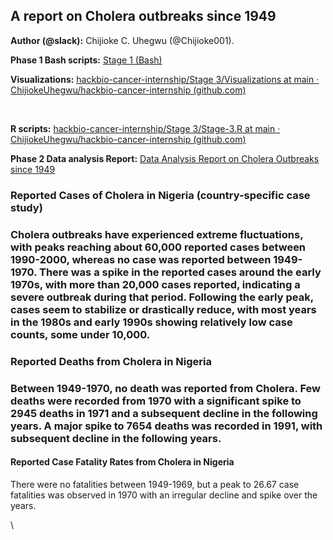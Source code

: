 <!--StartFragment-->


## **A report on Cholera outbreaks since 1949**

**Author (@slack):** Chijioke C. Uhegwu (@Chijioke001).

**Phase 1 Bash scripts:** [Stage 1 (Bash)](https://docs.google.com/document/d/14wLbPRDVeYtRbQTrxYYceNJ44gcBTWYYooUWrN5mo8Q/edit?usp=sharing)

**Visualizations:** [hackbio-cancer-internship/Stage 3/Visualizations at main · ChijiokeUhegwu/hackbio-cancer-internship (github.com)](https://github.com/ChijiokeUhegwu/hackbio-cancer-internship/tree/main/Stage%203/Visualizations)

 

**R scripts:** [hackbio-cancer-internship/Stage 3/Stage-3.R at main · ChijiokeUhegwu/hackbio-cancer-internship (github.com)](https://github.com/ChijiokeUhegwu/hackbio-cancer-internship/blob/main/Stage%203/Stage-3.R)

**Phase 2 Data analysis Report:** [Data Analysis Report on Cholera Outbreaks since 1949](https://docs.google.com/document/d/1yHMldkxUMRc1UGXkOjrBMyIsQuzj7cUV8s4JtHbj-1w/edit?usp=sharing)


### **Reported Cases of Cholera in Nigeria (country-specific case study)**

### Cholera outbreaks have experienced extreme fluctuations, with peaks reaching about 60,000 reported cases between 1990-2000, whereas no case was reported between 1949-1970. There was a spike in the reported cases around the early 1970s, with more than 20,000 cases reported, indicating a severe outbreak during that period. Following the early peak, cases seem to stabilize or drastically reduce, with most years in the 1980s and early 1990s showing relatively low case counts, some under 10,000.

### **Reported Deaths from Cholera in Nigeria**

### Between 1949-1970, no death was reported from Cholera. Few deaths were recorded from 1970 with a significant spike to 2945 deaths in 1971 and a subsequent decline in the following years. A major spike to 7654 deaths was recorded in 1991, with subsequent decline in the following years. 

#### **Reported Case Fatality Rates from Cholera in Nigeria** 

There were no fatalities between 1949-1969, but a peak to 26.67 case fatalities was observed in 1970 with an irregular decline and spike over the years. 

\


<!--EndFragment-->
